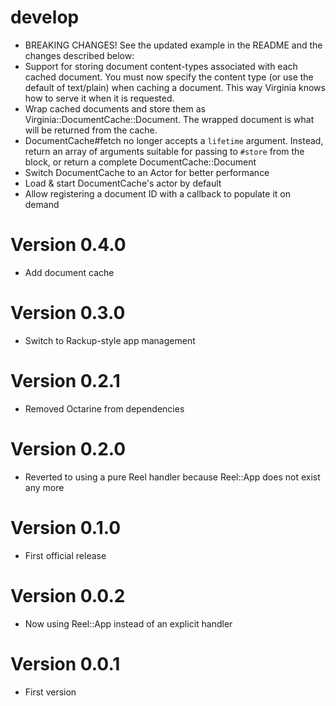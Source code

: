 # develop
  * BREAKING CHANGES! See the updated example in the README and the changes described below:
  * Support for storing document content-types associated with each cached document. You must now specify the content type (or use the default of text/plain) when caching a document. This way Virginia knows how to serve it when it is requested.
  * Wrap cached documents and store them as Virginia::DocumentCache::Document. The wrapped document is what will be returned from the cache.
  * DocumentCache#fetch no longer accepts a `lifetime` argument. Instead, return an array of arguments suitable for passing to `#store` from the block, or return a complete DocumentCache::Document
  * Switch DocumentCache to an Actor for better performance
  * Load & start DocumentCache's actor by default
  * Allow registering a document ID with a callback to populate it on demand

# Version 0.4.0
  * Add document cache

# Version 0.3.0
  * Switch to Rackup-style app management

# Version 0.2.1
  * Removed Octarine from dependencies

# Version 0.2.0
  * Reverted to using a pure Reel handler because Reel::App does not exist any more

# Version 0.1.0
  * First official release

# Version 0.0.2
  * Now using Reel::App instead of an explicit handler

# Version 0.0.1
  * First version
